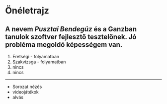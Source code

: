 # Önéletrajz
A nevem *Pusztai Bendegúz* és a Ganzban tanulok **szoftver** fejlesztő **tesztelőnek**. Jó probléma megoldó képességem van.
---
1. Éretségi - folyamatban
2. Szakvizsga - folyamatban
3. nincs
4. nincs
---
- Sorozat nézés
- videojátékok
- alvás